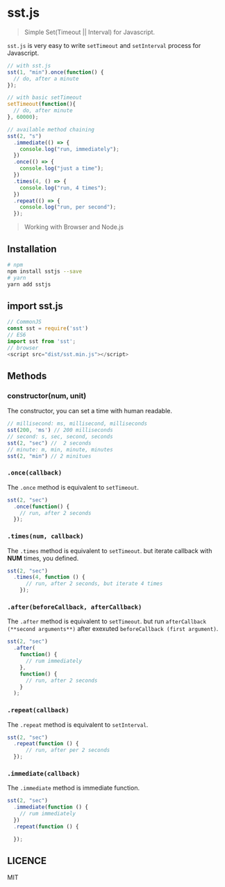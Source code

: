 # sst.js

> Simple Set(Timeout || Interval) for Javascript.

`sst.js` is very easy to write `setTimeout` and `setInterval` process for Javascript.

```javascript
// with sst.js
sst(1, "min").once(function() {
  // do, after a minute
});

// with basic setTimeout
setTimeout(function(){
  // do, after minute
}, 60000);
```
```javascript
// available method chaining
sst(2, "s")
  .immediate(() => {
    console.log("run, immediately");
  })
  .once(() => {
    console.log("just a time");
  })
  .times(4, () => {
    console.log("run, 4 times");
  })
  .repeat(() => {
    console.log("run, per second");
  });
```

> Working with Browser and Node.js

## Installation

```bash
# npm
npm install sstjs --save
# yarn
yarn add sstjs
```

## import sst.js

```javascript
// CommonJS
const sst = require('sst')
// ES6
import sst from 'sst';
// browser
<script src="dist/sst.min.js"></script>
```

## Methods

### constructor(num, unit)

The constructor, you can set a time with human readable.

```javascript
// millisecond: ms, millisecond, milliseconds
sst(200, 'ms') // 200 milliseconds
// second: s, sec, second, seconds
sst(2, "sec") //  2 seconds
// minute: m, min, minute, minutes
sst(2, "min") // 2 minitues
```

### `.once(callback)`

The `.once` method is equivalent to `setTimeout`.

```javascript
sst(2, "sec")
  .once(function() {
    // run, after 2 seconds
  });
```

### `.times(num, callback)`

The `.times` method is equivalent to `setTimeout`. but iterate callback with **NUM** times, you defined.

```javascript
sst(2, "sec")
  .times(4, function () {
      // run, after 2 seconds, but iterate 4 times
    });
```

### `.after(beforeCallback, afterCallback)`

The `.after` method is equivalent to `setTimeout`. but run `afterCallback (**second arguments**)` after exexuted `beforeCallback (first argument)`.

```javascript
sst(2, "sec")
  .after(
    function() {
      // rum immediately
    },
    function() {
      // run, after 2 seconds
    }
  );
```

### `.repeat(callback)`

The `.repeat` method is equivalent to `setInterval`.

```javascript
sst(2, "sec")
  .repeat(function () {
      // run, after per 2 seconds
  });
```

### `.immediate(callback)`

The `.immediate` method is immediate function.

```javascript
sst(2, "sec")
  .immediate(function () {
    // rum immediately
  })
  .repeat(function () {

  });
```

## LICENCE

MIT
